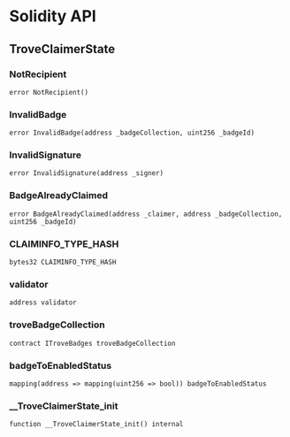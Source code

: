 # Solidity API

## TroveClaimerState

### NotRecipient

```solidity
error NotRecipient()
```

### InvalidBadge

```solidity
error InvalidBadge(address _badgeCollection, uint256 _badgeId)
```

### InvalidSignature

```solidity
error InvalidSignature(address _signer)
```

### BadgeAlreadyClaimed

```solidity
error BadgeAlreadyClaimed(address _claimer, address _badgeCollection, uint256 _badgeId)
```

### CLAIMINFO_TYPE_HASH

```solidity
bytes32 CLAIMINFO_TYPE_HASH
```

### validator

```solidity
address validator
```

### troveBadgeCollection

```solidity
contract ITroveBadges troveBadgeCollection
```

### badgeToEnabledStatus

```solidity
mapping(address => mapping(uint256 => bool)) badgeToEnabledStatus
```

### __TroveClaimerState_init

```solidity
function __TroveClaimerState_init() internal
```

